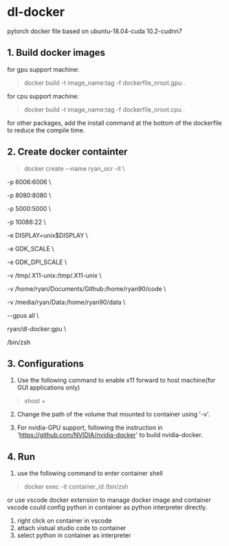 <!--
 * @Author: Ryan Yu
 * @Date: 2021-01-18 00:30:22
 * @LastEditTime: 2021-01-18 00:55:30
 * @LastEditors: Ryan Yu
 * @Description: Instructions of building docker environment for auto-marking demo.
 * @FilePath: /dockerfile/README.md
 * @---------------------------------
-->

# dl-docker

pytorch docker file based on ubuntu-18.04-cuda 10.2-cudnn7

## 1. Build docker images
for gpu support machine:
> docker build -t image_name:tag -f dockerfile_nroot.gpu .

for cpu support machine:
> docker build -t image_name:tag -f dockerfile_nroot.cpu .

for other packages, add the install command at the bottom of the dockerfile to reduce the compile time.

## 2. Create docker containter

>docker create --name ryan_ocr -it \

-p 6006:6006 \

-p 8080:8080 \

-p 5000:5000 \

-p 10086:22 \

-e DISPLAY=unix$DISPLAY \

-e GDK_SCALE \

-e GDK_DPI_SCALE \

-v /tmp/.X11-unix:/tmp/.X11-unix \

-v /home/ryan/Documents/Github:/home/ryan90/code \

-v /media/ryan/Data:/home/ryan90/data \

--gpus all \

ryan/dl-docker:gpu \

/bin/zsh

## 3. Configurations

1. Use the following command to enable x11 forward to host machine(for GUI applications only)
>xhost +

2. Change the path of the volume that mounted to container using '-v'.

3. For nvidia-GPU support, following the instruction in 'https://github.com/NVIDIA/nvidia-docker' to build nvidia-docker.

## 4. Run
1. use the following command to enter container shell
>docker exec -it container_id /bin/zsh

or use vscode docker extension to manage docker image and container
vscode could config python in container as python interpreter directly.
1. right click on container in vscode
2. attach vistual studio code to container
3. select python in container as interpreter
